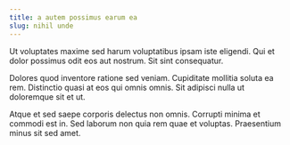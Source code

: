 ```yaml
---
title: a autem possimus earum ea
slug: nihil unde
---
```


Ut voluptates maxime sed harum voluptatibus ipsam iste eligendi. Qui et dolor possimus odit eos aut nostrum. Sit sint consequatur.

Dolores quod inventore ratione sed veniam. Cupiditate mollitia soluta ea rem. Distinctio quasi at eos qui omnis omnis. Sit adipisci nulla ut doloremque sit et ut.

Atque et sed saepe corporis delectus non omnis. Corrupti minima et commodi est in. Sed laborum non quia rem quae et voluptas. Praesentium minus sit sed amet.
